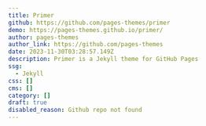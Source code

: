 ```yaml
---
title: Primer
github: https://github.com/pages-themes/primer
demo: https://pages-themes.github.io/primer/
author: pages-themes
author_link: https://github.com/pages-themes
date: 2023-11-30T03:28:57.149Z
description: Primer is a Jekyll theme for GitHub Pages
ssg:
  - Jekyll
css: []
cms: []
category: []
draft: true
disabled_reason: Github repo not found
---
```

